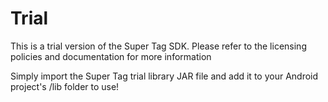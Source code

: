 Trial
=====
This is a trial version of the Super Tag SDK. Please refer to the licensing policies and documentation for more information

Simply import the Super Tag trial library JAR file and add it to your Android project's /lib folder to use!